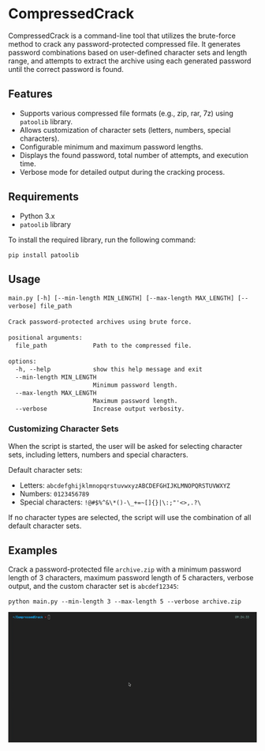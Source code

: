 # CompressedCrack

CompressedCrack is a command-line tool that utilizes the brute-force method to crack any password-protected compressed file. It generates password combinations based on user-defined character sets and length range, and attempts to extract the archive using each generated password until the correct password is found.

## Features

- Supports various compressed file formats (e.g., zip, rar, 7z) using `patoolib` library.
- Allows customization of character sets (letters, numbers, special characters).
- Configurable minimum and maximum password lengths.
- Displays the found password, total number of attempts, and execution time.
- Verbose mode for detailed output during the cracking process.

## Requirements

- Python 3.x
- `patoolib` library

To install the required library, run the following command:

```
pip install patoolib
```

## Usage

```
main.py [-h] [--min-length MIN_LENGTH] [--max-length MAX_LENGTH] [--verbose] file_path

Crack password-protected archives using brute force.

positional arguments:
  file_path             Path to the compressed file.

options:
  -h, --help            show this help message and exit
  --min-length MIN_LENGTH
                        Minimum password length.
  --max-length MAX_LENGTH
                        Maximum password length.
  --verbose             Increase output verbosity.

```

### Customizing Character Sets

When the script is started, the user will be asked for selecting character sets, including letters, numbers and special characters.

Default character sets:

- Letters: `abcdefghijklmnopqrstuvwxyzABCDEFGHIJKLMNOPQRSTUVWXYZ`
- Numbers: `0123456789`
- Special characters: `!@#$%^&\*()-\_+=~[]{}|\:;"'<>,.?\`

If no character types are selected, the script will use the combination of all default character sets.

## Examples

Crack a password-protected file `archive.zip` with a minimum password length of 3 characters, maximum password length of 5 characters, verbose output, and the custom character set is `abcdef12345`:

```
python main.py --min-length 3 --max-length 5 --verbose archive.zip
```

![Example](./example.gif)
